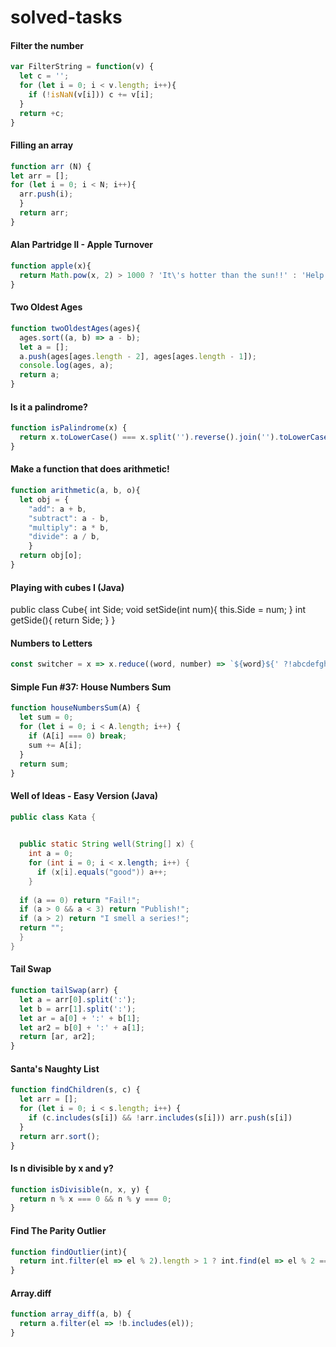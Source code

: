 # solved-tasks
#### Filter the number
```javascript
var FilterString = function(v) {
  let c = '';
  for (let i = 0; i < v.length; i++){
    if (!isNaN(v[i])) c += v[i];
  }
  return +c;
}
```
#### Filling an array
```javascript
function arr (N) {
let arr = [];
for (let i = 0; i < N; i++){
  arr.push(i);
  }
  return arr;
}
```
#### Alan Partridge II - Apple Turnover
```javascript
function apple(x){
  return Math.pow(x, 2) > 1000 ? 'It\'s hotter than the sun!!' : 'Help yourself to a honeycomb Yorkie for the glovebox.';
}
```
#### Two Oldest Ages
```javascript
function twoOldestAges(ages){
  ages.sort((a, b) => a - b);
  let a = [];
  a.push(ages[ages.length - 2], ages[ages.length - 1]);
  console.log(ages, a);
  return a;
}
```
#### Is it a palindrome?
```javascript
function isPalindrome(x) {
  return x.toLowerCase() === x.split('').reverse().join('').toLowerCase();;
}
```
#### Make a function that does arithmetic!
```javascript
function arithmetic(a, b, o){
  let obj = {
    "add": a + b,
    "subtract": a - b,
    "multiply": a * b,
    "divide": a / b,
    }
  return obj[o]; 
}
```
#### Playing with cubes I (Java)
public class Cube{
  int Side;
  void setSide(int num){
    this.Side = num;
  }
  int getSide(){
    return Side;
  } 
}
#### Numbers to Letters
```javascript
const switcher = x => x.reduce((word, number) => `${word}${' ?!abcdefghijklmnopqrstuvwxyz'[29 - number]}`, '')
```
#### Simple Fun #37: House Numbers Sum
```javascript
function houseNumbersSum(A) {
  let sum = 0;
  for (let i = 0; i < A.length; i++) {
    if (A[i] === 0) break;
    sum += A[i];
  }
  return sum;  
}
```
#### Well of Ideas - Easy Version (Java)
```java
public class Kata {
 

  public static String well(String[] x) {
    int a = 0;
    for (int i = 0; i < x.length; i++) {
      if (x[i].equals("good")) a++;
    }
    
  if (a == 0) return "Fail!";
  if (a > 0 && a < 3) return "Publish!";
  if (a > 2) return "I smell a series!";
  return "";
  }
}
```
#### Tail Swap
```javascript
function tailSwap(arr) {
  let a = arr[0].split(':');
  let b = arr[1].split(':');
  let ar = a[0] + ':' + b[1];
  let ar2 = b[0] + ':' + a[1];
  return [ar, ar2];
}
```
#### Santa's Naughty List
```javascript
function findChildren(s, c) {
  let arr = [];
  for (let i = 0; i < s.length; i++) {
    if (c.includes(s[i]) && !arr.includes(s[i])) arr.push(s[i])
  }
  return arr.sort();
}
```
#### Is n divisible by x and y?
```javascript
function isDivisible(n, x, y) {
  return n % x === 0 && n % y === 0;
}
```
#### Find The Parity Outlier
```javascript
function findOutlier(int){
  return int.filter(el => el % 2).length > 1 ? int.find(el => el % 2 === 0): int.find(el => el % 2);
}
```
#### Array.diff
```javascript
function array_diff(a, b) {
  return a.filter(el => !b.includes(el));
}
```